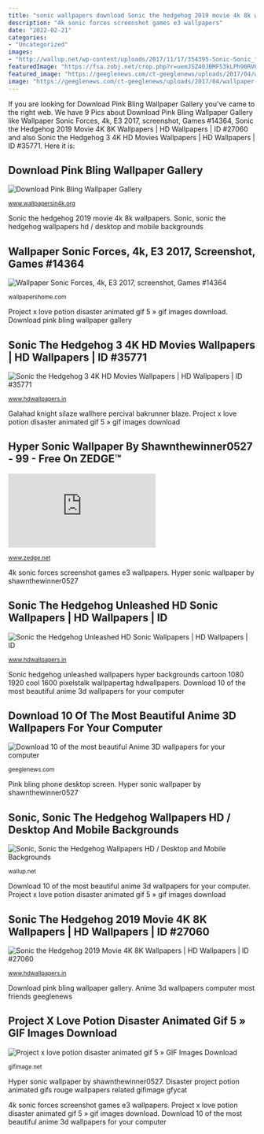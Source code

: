 ```yaml
---
title: "sonic wallpapers download Sonic the hedgehog 2019 movie 4k 8k wallpapers"
description: "4k sonic forces screenshot games e3 wallpapers"
date: "2022-02-21"
categories:
- "Uncategorized"
images:
- "http://wallup.net/wp-content/uploads/2017/11/17/354395-Sonic-Sonic_the_Hedgehog.jpg"
featuredImage: "https://fsa.zobj.net/crop.php?r=uemJSZ40JBMF53kLPh90RVOEPCcznpr8szx0kKfcCs9grgKltp7yZuv6jz14bP84uo15IQJ_WKcC2ga6Odm24shyObm0aciKAFcs9ZOEbgQL_v9WGpS-sMwYMAiu-6lDJOk2Q2FS-8bcgxtw"
featured_image: "https://geeglenews.com/ct-geeglenews/uploads/2017/04/wallpaper-327233.jpg"
image: "https://geeglenews.com/ct-geeglenews/uploads/2017/04/wallpaper-327233.jpg"
---
```


If you are looking for Download Pink Bling Wallpaper Gallery you've came to the right web. We have 9 Pics about Download Pink Bling Wallpaper Gallery like Wallpaper Sonic Forces, 4k, E3 2017, screenshot, Games #14364, Sonic the Hedgehog 2019 Movie 4K 8K Wallpapers | HD Wallpapers | ID #27060 and also Sonic the Hedgehog 3 4K HD Movies Wallpapers | HD Wallpapers | ID #35771. Here it is:

## Download Pink Bling Wallpaper Gallery

![Download Pink Bling Wallpaper Gallery](https://www.wallpapersin4k.org/wp-content/uploads/2017/04/Pink-Bling-Wallpaper-3.jpg "Download 10 of the most beautiful anime 3d wallpapers for your computer")

<small>www.wallpapersin4k.org</small>

Sonic the hedgehog 2019 movie 4k 8k wallpapers. Sonic, sonic the hedgehog wallpapers hd / desktop and mobile backgrounds

## Wallpaper Sonic Forces, 4k, E3 2017, Screenshot, Games #14364

![Wallpaper Sonic Forces, 4k, E3 2017, screenshot, Games #14364](https://wallpapershome.com/images/wallpapers/sonic-forces-3840x2160-4k-e3-2017-screenshot-14364.jpg "Sonic hedgehog 4k wallpapers movies movie resolution 2160 ultra 1366 trailer author resolutions artstation hdwallpapers backgrounds")

<small>wallpapershome.com</small>

Project x love potion disaster animated gif 5 » gif images download. Download pink bling wallpaper gallery

## Sonic The Hedgehog 3 4K HD Movies Wallpapers | HD Wallpapers | ID #35771

![Sonic the Hedgehog 3 4K HD Movies Wallpapers | HD Wallpapers | ID #35771](https://www.hdwallpapers.in/download/sonic_the_hedgehog_3_4k_hd_movies-1366x768.jpg "Project x love potion disaster animated gif 5 » gif images download")

<small>www.hdwallpapers.in</small>

Galahad knight silaze wallhere percival bakrunner blaze. Project x love potion disaster animated gif 5 » gif images download

## Hyper Sonic Wallpaper By Shawnthewinner0527 - 99 - Free On ZEDGE™

![Hyper Sonic wallpaper by shawnthewinner0527 - 99 - Free on ZEDGE™](https://fsa.zobj.net/crop.php?r=uemJSZ40JBMF53kLPh90RVOEPCcznpr8szx0kKfcCs9grgKltp7yZuv6jz14bP84uo15IQJ_WKcC2ga6Odm24shyObm0aciKAFcs9ZOEbgQL_v9WGpS-sMwYMAiu-6lDJOk2Q2FS-8bcgxtw "Hyper sonic wallpaper by shawnthewinner0527")

<small>www.zedge.net</small>

4k sonic forces screenshot games e3 wallpapers. Hyper sonic wallpaper by shawnthewinner0527

## Sonic The Hedgehog Unleashed HD Sonic Wallpapers | HD Wallpapers | ID

![Sonic the Hedgehog Unleashed HD Sonic Wallpapers | HD Wallpapers | ID](https://www.hdwallpapers.in/download/sonic_the_hedgehog_unleashed_hd_sonic-1920x1080.jpg "Anime 3d wallpapers computer most friends geeglenews")

<small>www.hdwallpapers.in</small>

Sonic hedgehog unleashed wallpapers hyper backgrounds cartoon 1080 1920 cool 1600 pixelstalk wallpapertag hdwallpapers. Download 10 of the most beautiful anime 3d wallpapers for your computer

## Download 10 Of The Most Beautiful Anime 3D Wallpapers For Your Computer

![Download 10 of the most beautiful Anime 3D wallpapers for your computer](https://geeglenews.com/ct-geeglenews/uploads/2017/04/wallpaper-327233.jpg "Download 10 of the most beautiful anime 3d wallpapers for your computer")

<small>geeglenews.com</small>

Pink bling phone desktop screen. Hyper sonic wallpaper by shawnthewinner0527

## Sonic, Sonic The Hedgehog Wallpapers HD / Desktop And Mobile Backgrounds

![Sonic, Sonic the Hedgehog Wallpapers HD / Desktop and Mobile Backgrounds](http://wallup.net/wp-content/uploads/2017/11/17/354395-Sonic-Sonic_the_Hedgehog.jpg "Sonic the hedgehog 3 4k hd movies wallpapers")

<small>wallup.net</small>

Download 10 of the most beautiful anime 3d wallpapers for your computer. Project x love potion disaster animated gif 5 » gif images download

## Sonic The Hedgehog 2019 Movie 4K 8K Wallpapers | HD Wallpapers | ID #27060

![Sonic the Hedgehog 2019 Movie 4K 8K Wallpapers | HD Wallpapers | ID #27060](https://www.hdwallpapers.in/download/sonic_the_hedgehog_2019_movie_4k_8k-1600x900.jpg "Pink bling phone desktop screen")

<small>www.hdwallpapers.in</small>

Download pink bling wallpaper gallery. Anime 3d wallpapers computer most friends geeglenews

## Project X Love Potion Disaster Animated Gif 5 » GIF Images Download

![Project x love potion disaster animated gif 5 » GIF Images Download](https://gifimage.net/wp-content/uploads/2018/04/project-x-love-potion-disaster-animated-gif-6-300x200.gif "Anime 3d wallpapers computer most friends geeglenews")

<small>gifimage.net</small>

Hyper sonic wallpaper by shawnthewinner0527. Disaster project potion animated gifs rouge wallpapers related gifimage gfycat

4k sonic forces screenshot games e3 wallpapers. Project x love potion disaster animated gif 5 » gif images download. Download 10 of the most beautiful anime 3d wallpapers for your computer
